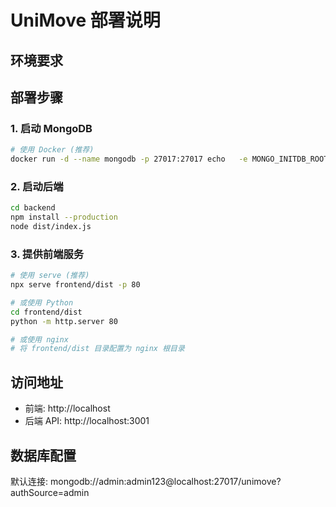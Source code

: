 # UniMove 部署说明

## 环境要求

## 部署步骤

### 1. 启动 MongoDB
```bash
# 使用 Docker (推荐)
docker run -d --name mongodb -p 27017:27017 echo   -e MONGO_INITDB_ROOT_USERNAME=admin echo   -e MONGO_INITDB_ROOT_PASSWORD=admin123 echo   mongo:7.0
```

### 2. 启动后端
```bash
cd backend
npm install --production
node dist/index.js
```

### 3. 提供前端服务
```bash
# 使用 serve (推荐)
npx serve frontend/dist -p 80

# 或使用 Python
cd frontend/dist
python -m http.server 80

# 或使用 nginx
# 将 frontend/dist 目录配置为 nginx 根目录
```

## 访问地址
- 前端: http://localhost
- 后端 API: http://localhost:3001

## 数据库配置
默认连接: mongodb://admin:admin123@localhost:27017/unimove?authSource=admin
